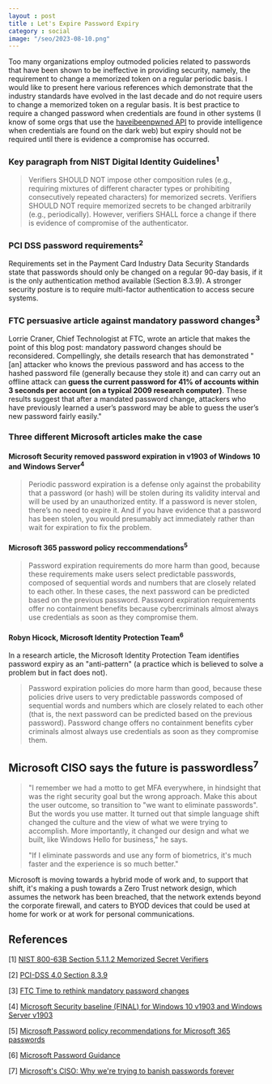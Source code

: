 ```yaml
---
layout : post
title : Let's Expire Password Expiry
category : social
image: "/seo/2023-08-10.png"
---
```


Too many organizations employ outmoded policies related to passwords that have been shown to be ineffective in providing security, namely, the requirement to change a memorized token on a regular periodic basis. I would like to present here various references which demonstrate that the industry standards have evolved in the last decade and do not require users to change a memorized token on a regular basis. It is best practice to require a changed password when credentials are found in other systems (I know of some orgs that use the [haveibeenpwned API](https://haveibeenpwned.com/API/v3) to provide intelligence when credentials are found on the dark web) but expiry should not be required until there is evidence a compromise has occurred.

### Key paragraph from NIST Digital Identity Guidelines<sup>1</sup>

> Verifiers SHOULD NOT impose other composition rules (e.g., requiring mixtures of different character types or prohibiting consecutively repeated characters) for memorized secrets. Verifiers SHOULD NOT require memorized secrets to be changed arbitrarily (e.g., periodically). However, verifiers SHALL force a change if there is evidence of compromise of the authenticator.

### PCI DSS password requirements<sup>2</sup>

Requirements set in the Payment Card Industry Data Security Standards state that passwords should only be changed on a regular 90-day basis, if it is the only authentication method available (Section 8.3.9). A stronger security posture is to require multi-factor authentication to access secure systems.

### FTC persuasive article against mandatory password changes<sup>3</sup>

Lorrie Craner, Chief Technologist at FTC, wrote an article that makes the point of this blog post: mandatory password changes should be reconsidered. Compellingly, she details research that has demonstrated "[an] attacker who knows the previous password and has access to the hashed password file (generally because they stole it) and can carry out an offline attack can **guess the current password for 41% of accounts within 3 seconds per account (on a typical 2009 research computer)**. These results suggest that after a mandated password change, attackers who have previously learned a user’s password may be able to guess the user’s new password fairly easily."

### Three different Microsoft articles make the case

#### Microsoft Security removed password expiration in v1903 of Windows 10 and Windows Server<sup>4</sup>

> Periodic password expiration is a defense only against the probability that a password (or hash) will be stolen during its validity interval and will be used by an unauthorized entity. If a password is never stolen, there’s no need to expire it. And if you have evidence that a password has been stolen, you would presumably act immediately rather than wait for expiration to fix the problem.

#### Microsoft 365 password policy reccommendations<sup>5</sup>

> Password expiration requirements do more harm than good, because these requirements make users select predictable passwords, composed of sequential words and numbers that are closely related to each other. In these cases, the next password can be predicted based on the previous password. Password expiration requirements offer no containment benefits because cybercriminals almost always use credentials as soon as they compromise them.

#### Robyn Hicock, Microsoft Identity Protection Team<sup>6</sup>

In a research article, the Microsoft Identity Protection Team identifies password expiry as an "anti-pattern" (a practice which is believed to solve a problem but in fact does not).

> Password expiration policies do more harm than good, because these policies drive users to very predictable passwords composed of sequential words and numbers which are closely related to each other (that is, the next password can be predicted based on the previous password). Password change offers no containment benefits cyber criminals almost always use credentials as soon as they compromise them.

## Microsoft CISO says the future is passwordless<sup>7</sup>

> "I remember we had a motto to get MFA everywhere, in hindsight that was the right security goal but the wrong approach. Make this about the user outcome, so transition to "we want to eliminate passwords". But the words you use matter. It turned out that simple language shift changed the culture and the view of what we were trying to accomplish. More importantly, it changed our design and what we built, like Windows Hello for business," he says.
>
> "If I eliminate passwords and use any form of biometrics, it's much faster and the experience is so much better."

Microsoft is moving towards a hybrid mode of work and, to support that shift, it's making a push towards a Zero Trust network design, which assumes the network has been breached, that the network extends beyond the corporate firewall, and caters to BYOD devices that could be used at home for work or at work for personal communications. 

## References

[1] [NIST 800-63B Section 5.1.1.2 Memorized Secret Verifiers][NIST]

[NIST]:https://pages.nist.gov/800-63-3/sp800-63b.html#sec5

[2] [PCI-DSS 4.0 Section 8.3.9][PCIDSS]

[PCIDSS]:https://listings.pcisecuritystandards.org/documents/PCI-DSS-v4-0-SAQ-A.pdf 

[3] [FTC Time to rethink mandatory password changes][FTC]

[FTC]:https://www.ftc.gov/policy/advocacy-research/tech-at-ftc/2016/03/time-rethink-mandatory-password-changes 

[4] [Microsoft Security baseline (FINAL) for Windows 10 v1903 and Windows Server v1903][msoft-secguide]

[msoft-secguide]:https://learn.microsoft.com/en-us/archive/blogs/secguide/security-baseline-final-for-windows-10-v1903-and-windows-server-v1903

[5] [Microsoft Password policy recommendations for Microsoft 365 passwords][m365]

[m365]:https://learn.microsoft.com/en-us/microsoft-365/admin/misc/password-policy-recommendations?view=o365-worldwide#password-expiration-requirements-for-users

[6] [Microsoft Password Guidance][msoftpwd]

[msoftpwd]:https://www.microsoft.com/en-us/research/wp-content/uploads/2016/06/Microsoft_Password_Guidance-1.pdf

[7] [Microsoft's CISO: Why we're trying to banish passwords forever][msoftciso]

[msoftciso]:https://www.zdnet.com/article/microsofts-ciso-why-were-trying-to-banish-passwords-forever/